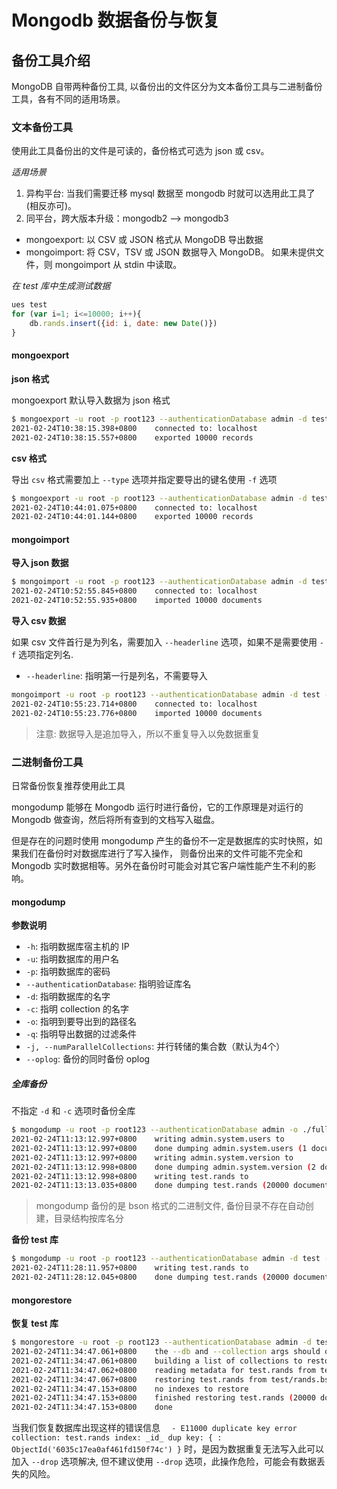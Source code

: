 # Mongodb 数据备份与恢复


## 备份工具介绍

MongoDB 自带两种备份工具, 以备份出的文件区分为文本备份工具与二进制备份工具，各有不同的适用场景。

### 文本备份工具

使用此工具备份出的文件是可读的，备份格式可选为 json 或 csv。 

*适用场景*

1. 异构平台: 当我们需要迁移 mysql 数据至 mongodb 时就可以选用此工具了(相反亦可)。
2. 同平台，跨大版本升级：mongodb2 --> mongodb3

- mongoexport: 以 CSV 或 JSON 格式从 MongoDB 导出数据
- mongoimport: 将 CSV，TSV 或 JSON 数据导入 MongoDB。 如果未提供文件，则 mongoimport 从 stdin 中读取。

*在 test 库中生成测试数据*

```javascript
ues test
for (var i=1; i<=10000; i++){
    db.rands.insert({id: i, date: new Date()})
}
```

#### mongoexport

**json 格式**

mongoexport 默认导入数据为 json 格式

```bash
$ mongoexport -u root -p root123 --authenticationDatabase admin -d test -c rands -o rands.json
2021-02-24T10:38:15.398+0800	connected to: localhost
2021-02-24T10:38:15.557+0800	exported 10000 records
```

**csv 格式**

导出 `csv` 格式需要加上 `--type` 选项并指定要导出的键名使用 `-f` 选项

```bash
$ mongoexport -u root -p root123 --authenticationDatabase admin -d test -c rands --type=csv -f id,date -o rands.csv
2021-02-24T10:44:01.075+0800	connected to: localhost
2021-02-24T10:44:01.144+0800	exported 10000 records
```

#### mongoimport

**导入 json 数据**

```bash
$ mongoimport -u root -p root123 --authenticationDatabase admin -d test -c rands --file rands.json
2021-02-24T10:52:55.845+0800	connected to: localhost
2021-02-24T10:52:55.935+0800	imported 10000 documents
```

**导入 csv 数据**

如果 csv 文件首行是为列名，需要加入 `--headerline` 选项，如果不是需要使用 `-f` 选项指定列名.

- `--headerline`: 指明第一行是列名，不需要导入

```bash
mongoimport -u root -p root123 --authenticationDatabase admin -d test -c rands --type=csv --headerline --file rands.csv
2021-02-24T10:55:23.714+0800	connected to: localhost
2021-02-24T10:55:23.776+0800	imported 10000 documents
```

> 注意: 数据导入是追加导入，所以不重复导入以免数据重复

### 二进制备份工具

日常备份恢复推荐使用此工具

mongodump 能够在 Mongodb 运行时进行备份，它的工作原理是对运行的 Mongodb 做查询，然后将所有查到的文档写入磁盘。

但是存在的问题时使用 mongodump 产生的备份不一定是数据库的实时快照，如果我们在备份时对数据库进行了写入操作，
则备份出来的文件可能不完全和 Mongodb 实时数据相等。另外在备份时可能会对其它客户端性能产生不利的影响。

#### mongodump

**参数说明**

- `-h`: 指明数据库宿主机的 IP
- `-u`: 指明数据库的用户名
- `-p`: 指明数据库的密码
- `--authenticationDatabase`: 指明验证库名
- `-d`: 指明数据库的名字
- `-c`: 指明 collection 的名字
- `-o`: 指明到要导出到的路径名
- `-q`: 指明导出数据的过滤条件
- `-j, --numParallelCollections`:  并行转储的集合数（默认为4个）
- `--oplog`: 备份的同时备份 oplog

##### 全库备份

不指定 `-d` 和 `-c` 选项时备份全库

```bash
$ mongodump -u root -p root123 --authenticationDatabase admin -o ./full
2021-02-24T11:13:12.997+0800	writing admin.system.users to
2021-02-24T11:13:12.997+0800	done dumping admin.system.users (1 document)
2021-02-24T11:13:12.997+0800	writing admin.system.version to
2021-02-24T11:13:12.998+0800	done dumping admin.system.version (2 documents)
2021-02-24T11:13:12.998+0800	writing test.rands to
2021-02-24T11:13:13.035+0800	done dumping test.rands (20000 documents)
```

> mongodump 备份的是 bson 格式的二进制文件, 备份目录不存在自动创建，目录结构按库名分

**备份 test 库**

```bash
$ mongodump -u root -p root123 --authenticationDatabase admin -d test -o /backup
2021-02-24T11:28:11.957+0800	writing test.rands to
2021-02-24T11:28:12.045+0800	done dumping test.rands (20000 documents)
```

#### mongorestore

**恢复 test 库**

```bash
$ mongorestore -u root -p root123 --authenticationDatabase admin -d test /backup/test
2021-02-24T11:34:47.061+0800	the --db and --collection args should only be used when restoring from a BSON file. Other uses are deprecated and will not exist in the future; use --nsInclude instead
2021-02-24T11:34:47.061+0800	building a list of collections to restore from test dir
2021-02-24T11:34:47.062+0800	reading metadata for test.rands from test/rands.metadata.json.gz
2021-02-24T11:34:47.067+0800	restoring test.rands from test/rands.bson.gz
2021-02-24T11:34:47.153+0800	no indexes to restore
2021-02-24T11:34:47.153+0800	finished restoring test.rands (20000 documents)
2021-02-24T11:34:47.153+0800	done
```

当我们恢复数据库出现这样的错误信息 `  - E11000 duplicate key error collection: test.rands index: _id_ dup key: { : ObjectId('6035c17ea0af461fd150f74c') }` 时，是因为数据重复无法写入此可以加入 `--drop` 选项解决, 但不建议使用 `--drop` 选项，此操作危险，可能会有数据丢失的风险。


